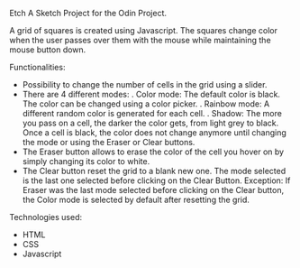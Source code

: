 Etch A Sketch Project for the Odin Project.

A grid of squares is created using Javascript. The squares change color when the user passes over them with the mouse while maintaining the mouse button down.

Functionalities:
- Possibility to change the number of cells in the grid using a slider.
- There are 4 different modes:
        . Color mode: The default color is black. The color can be changed using a color picker.
        . Rainbow mode: A different random color is generated for each cell.
        . Shadow: The more you pass on a cell, the darker the color gets, from light grey to black. Once a cell is black, the color does not change anymore until changing the mode or using the Eraser or Clear buttons.
- The Eraser button allows to erase the color of the cell you hover on by simply changing its color to white.
- The Clear button reset the grid to a blank new one. The mode selected is the last one selected before clicking on the Clear Button. Exception: If Eraser was the last mode selected before clicking on the Clear button, the Color mode is selected by default after resetting the grid.

Technologies used:
- HTML
- CSS
- Javascript

